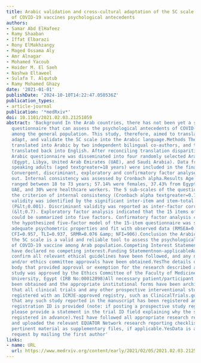 ```yaml
---
title: Arabic validation and cross-cultural adaptation of the 5C scale for assessment
  of COVID-19 vaccines psychological antecedents
authors:
- Samar Abd ElHafeez
- Ramy Shaaban
- Iffat Elbarazi
- Rony ElMakhzangy
- Maged Ossama Aly
- Amr Alnagar
- Mohamed Yacoub
- Haider M. El Saeh
- Nashwa Eltaweel
- Sulafa T. Alqutub
- Ramy Mohamed Ghazy
date: '2021-01-01'
publishDate: '2024-10-10T14:22:47.050536Z'
publication_types:
- article-journal
publication: '*medRxiv*'
doi: 10.1101/2021.02.03.21251059
abstract: 'Background In the Arab countries, there has not been yet a specific validated
  questionnaire that can assess the psychological antecedents of COVID-19 vaccine
  among the general population. This study, therefore, aimed to translate, culturally
  adapt, and validate the 5C scale into the Arabic language.Methods The 5C scale was
  translated into Arabic by two independent bilingual co-authors, and then subsequently
  translated back into English. After reconciling translation disparities, the final
  Arabic questionnaire was disseminated into four randomly selected Arabic countries
  (Egypt, Libya, United Arab Emirates (UAE), and Saudi Arabia). Data from 350 Arabic
  speaking adults (aged textgreater=18 years) were included in the final analysis.
  Convergent, discriminant, exploratory and confirmatory factor analyses were carried
  out. Internal consistency was assessed by Cronbach alpha.Results Age of participants
  ranged between 18 to 73 years; 57.14% were females, 37.43% from Egypt, 36.86%, from
  UAE, and 30% were healthcare workers. The 5 sub-scales of the questionnaire met
  the criterion of internal consistency (Cronbach alpha textgreater=0.7). Convergent
  validity was identified by the significant inter-item and item-total correlation
  (P&lt;0.001). Discriminant validity was reported as inter-factor correlation matrix
  (&lt;0.7). Exploratory factor analysis indicated that the 15 items of the questionnaire
  could be summarized into five factors. Confirmatory factor analysis confirmed that
  the hypothesized five-factor model of the 15-item questionnaire was satisfied with
  adequate psychometric properties and fit with observed data (RMSEA=0.060,GFI=0.924,
  CFI=0.957, TLI=0.937, SRMR=0.076 &amp; NFI=906).Conclusion the Arabic version of
  the 5C scale is a valid and reliable tool to assess the psychological antecedents
  of COVID-19 vaccine among Arab population.Competing Interest StatementThe authors
  have declared no competing interest.Funding Statementnon-applicableAuthor DeclarationsI
  confirm all relevant ethical guidelines have been followed, and any necessary IRB
  and/or ethics committee approvals have been obtained.YesThe details of the IRB/oversight
  body that provided approval or exemption for the research described are given below:The
  study was approved by the Ethics Committee of the Faculty of Medicine-Alexandria
  University, Egypt (IRB No:00012098)All necessary patient/participant consent has
  been obtained and the appropriate institutional forms have been archived.YesI understand
  that all clinical trials and any other prospective interventional studies must be
  registered with an ICMJE-approved registry, such as ClinicalTrials.gov. I confirm
  that any such study reported in the manuscript has been registered and the trial
  registration ID is provided (note: if posting a prospective study registered retrospectively,
  please provide a statement in the trial ID field explaining why the study was not
  registered in advance).YesI have followed all appropriate research reporting guidelines
  and uploaded the relevant EQUATOR Network research reporting checklist(s) and other
  pertinent material as supplementary files, if applicable.YesData is available upon
  request by mailing the first author'
links:
- name: URL
  url: https://www.medrxiv.org/content/early/2021/02/05/2021.02.03.21251059
---
```


